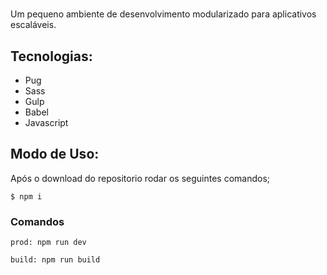 <h1 align="center">
  
</h1>

Um pequeno ambiente de desenvolvimento modularizado para aplicativos escaláveis.


## Tecnologias:

- Pug 
- Sass
- Gulp
- Babel
- Javascript


## Modo de Uso:

Após o download do repositorio rodar os seguintes comandos;

```
$ npm i
```
<!--
ou 
```
$ npm i gulp gulp-sass gulp-pug gulp-uglify gulp-autoprefixer gulp-concat browser-sync gulp-babel @babel/core @babel/preset-env
```-->

### Comandos
```
prod: npm run dev
```
```
build: npm run build
```
